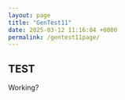 ```yaml
---
layout: page
title: "GenTest11"
date: 2025-03-12 11:16:04 +0000
permalink: /gentest11page/
---
```



## TEST

Working?
